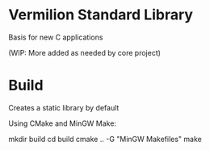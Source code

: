 # Vermilion Standard Library

Basis for new C applications

(WIP: More added as needed by core project)

# Build

Creates a static library by default

Using CMake and MinGW Make:

mkdir build
cd build
cmake .. -G "MinGW Makefiles"
make
